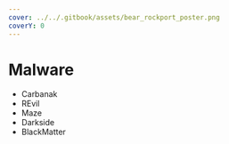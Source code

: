 ```yaml
---
cover: ../../.gitbook/assets/bear_rockport_poster.png
coverY: 0
---
```


# Malware

* Carbanak
* REvil
* Maze
* Darkside
* BlackMatter